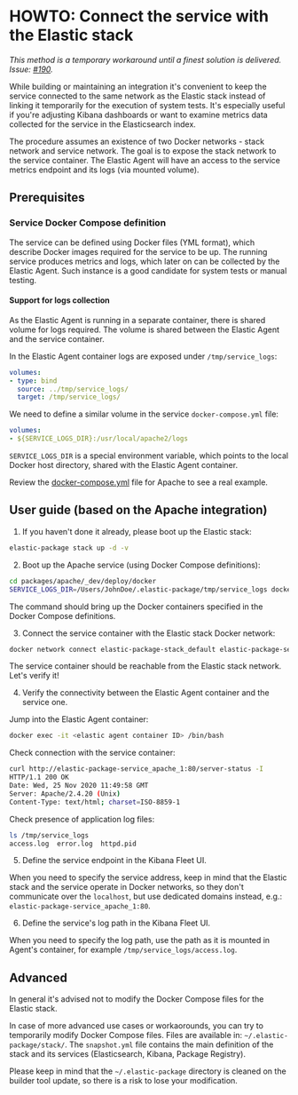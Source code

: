 # HOWTO: Connect the service with the Elastic stack

_This method is a temporary workaround until a finest solution is delivered. Issue: [#190](https://github.com/elastic/elastic-package/issues/190)._

While building or maintaining an integration it's convenient to keep the service connected to the same network as the Elastic
stack instead of linking it temporarily for the execution of system tests. It's especially useful if you're adjusting Kibana
dashboards or want to examine metrics data collected for the service in the Elasticsearch index.

The procedure assumes an existence of two Docker networks - stack network and service network. The goal is to expose
the stack network to the service container. The Elastic Agent will have an access to the service metrics endpoint and its
logs (via mounted volume).

## Prerequisites

### Service Docker Compose definition

The service can be defined using Docker files (YML format), which describe Docker images required for the service to be up.
The running service produces metrics and logs, which later on can be collected by the Elastic Agent. Such instance is
a good candidate for system tests or manual testing.

#### Support for logs collection

As the Elastic Agent is running in a separate container, there is shared volume for logs required. The volume is shared
between the Elastic Agent and the service container.

In the Elastic Agent container logs are exposed under `/tmp/service_logs`:

```yaml
volumes:
- type: bind
  source: ../tmp/service_logs/
  target: /tmp/service_logs/
```

We need to define a similar volume in the service `docker-compose.yml` file:

```yaml
volumes:
- ${SERVICE_LOGS_DIR}:/usr/local/apache2/logs
```

`SERVICE_LOGS_DIR` is a special environment variable, which points to the local Docker host directory, shared with
the Elastic Agent container.

Review the [docker-compose.yml](https://github.com/elastic/elastic-package/blob/master/test/packages/apache/_dev/deploy/docker/docker-compose.yml#L11)
file for Apache to see a real example.

## User guide (based on the Apache integration)

1. If you haven't done it already, please boot up the Elastic stack:

```bash
elastic-package stack up -d -v
```

2. Boot up the Apache service (using Docker Compose definitions):

```bash
cd packages/apache/_dev/deploy/docker
SERVICE_LOGS_DIR=/Users/JohnDoe/.elastic-package/tmp/service_logs docker-compose -p elastic-package-service up -d
```

The command should bring up the Docker containers specified in the Docker Compose definitions.

3. Connect the service container with the Elastic stack Docker network:

```bash
docker network connect elastic-package-stack_default elastic-package-service_apache_1
```

The service container should be reachable from the Elastic stack network. Let's verify it!

4. Verify the connectivity between the Elastic Agent container and the service one.

Jump into the Elastic Agent container:

```bash
docker exec -it <elastic agent container ID> /bin/bash
```

Check connection with the service container:

```bash
curl http://elastic-package-service_apache_1:80/server-status -I
HTTP/1.1 200 OK
Date: Wed, 25 Nov 2020 11:49:58 GMT
Server: Apache/2.4.20 (Unix)
Content-Type: text/html; charset=ISO-8859-1
```

Check presence of application log files:

```bash
ls /tmp/service_logs
access.log  error.log  httpd.pid
```

5. Define the service endpoint in the Kibana Fleet UI.

When you need to specify the service address, keep in mind that the Elastic stack and the service operate in Docker networks,
so they don't communicate over the `localhost`, but use dedicated domains instead, e.g.: `elastic-package-service_apache_1:80`.

6. Define the service's log path in the Kibana Fleet UI.

When you need to specify the log path, use the path as it is mounted in Agent's container, for example `/tmp/service_logs/access.log`.

## Advanced

In general it's advised not to modify the Docker Compose files for the Elastic stack.

In case of more advanced use cases or workaorounds, you can try to temporarily modify Docker Compose files.
Files are available in: `~/.elastic-package/stack/`. The `snapshot.yml` file contains the main definition of the stack
and its services (Elasticsearch, Kibana, Package Registry).

Please keep in mind that the `~/.elastic-package` directory is cleaned on the builder tool update, so there is a risk to
lose your modification.
